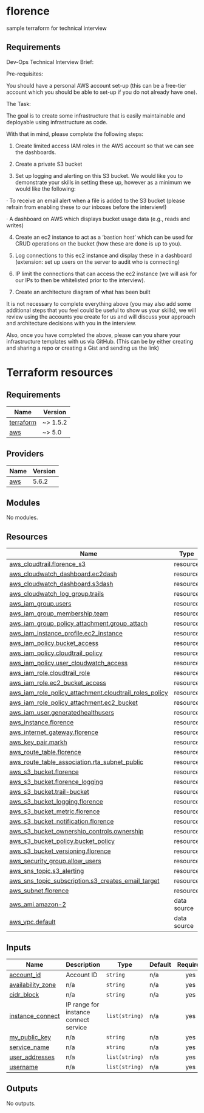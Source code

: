 # florence
sample terraform for technical interview


## Requirements
Dev-Ops Technical Interview Brief:

Pre-requisites:

You should have a personal AWS account set-up (this can be a free-tier account which you should be able to set-up if you do not already have one).

The Task:

The goal is to create some infrastructure that is easily maintainable and deployable using infrastructure as code.

With that in mind, please complete the following steps:

1. Create limited access IAM roles in the AWS account so that we can see the dashboards. 

2. Create a private S3 bucket

3. Set up logging and alerting on this S3 bucket. We would like you to demonstrate your skills in setting these up, however as a minimum we would like the following:

· To receive an email alert when a file is added to the S3 bucket (please refrain from enabling these to our inboxes before the interview!)

· A dashboard on AWS which displays bucket usage data (e.g., reads and writes)

4. Create an ec2 instance to act as a ‘bastion host’ which can be used for CRUD operations on the bucket (how these are done is up to you).

5. Log connections to this ec2 instance and display these in a dashboard (extension: set up users on the server to audit who is connecting)

6. IP limit the connections that can access the ec2 instance (we will ask for our IPs to then be whitelisted prior to the interview).

7. Create an architecture diagram of what has been built

It is not necessary to complete everything above (you may also add some additional steps that you feel could be useful to show us your skills), we will review using the accounts you create for us and will discuss your approach and architecture decisions with you in the interview.

Also, once you have completed the above, please can you share your infrastructure templates with us via GitHub. (This can be by either creating and sharing a repo or creating a Gist and sending us the link)


# Terraform resources

## Requirements

| Name | Version |
|------|---------|
| <a name="requirement_terraform"></a> [terraform](#requirement\_terraform) | ~> 1.5.2 |
| <a name="requirement_aws"></a> [aws](#requirement\_aws) | ~> 5.0 |

## Providers

| Name | Version |
|------|---------|
| <a name="provider_aws"></a> [aws](#provider\_aws) | 5.6.2 |

## Modules

No modules.

## Resources

| Name | Type |
|------|------|
| [aws_cloudtrail.florence_s3](https://registry.terraform.io/providers/hashicorp/aws/latest/docs/resources/cloudtrail) | resource |
| [aws_cloudwatch_dashboard.ec2dash](https://registry.terraform.io/providers/hashicorp/aws/latest/docs/resources/cloudwatch_dashboard) | resource |
| [aws_cloudwatch_dashboard.s3dash](https://registry.terraform.io/providers/hashicorp/aws/latest/docs/resources/cloudwatch_dashboard) | resource |
| [aws_cloudwatch_log_group.trails](https://registry.terraform.io/providers/hashicorp/aws/latest/docs/resources/cloudwatch_log_group) | resource |
| [aws_iam_group.users](https://registry.terraform.io/providers/hashicorp/aws/latest/docs/resources/iam_group) | resource |
| [aws_iam_group_membership.team](https://registry.terraform.io/providers/hashicorp/aws/latest/docs/resources/iam_group_membership) | resource |
| [aws_iam_group_policy_attachment.group_attach](https://registry.terraform.io/providers/hashicorp/aws/latest/docs/resources/iam_group_policy_attachment) | resource |
| [aws_iam_instance_profile.ec2_instance](https://registry.terraform.io/providers/hashicorp/aws/latest/docs/resources/iam_instance_profile) | resource |
| [aws_iam_policy.bucket_access](https://registry.terraform.io/providers/hashicorp/aws/latest/docs/resources/iam_policy) | resource |
| [aws_iam_policy.cloudtrail_policy](https://registry.terraform.io/providers/hashicorp/aws/latest/docs/resources/iam_policy) | resource |
| [aws_iam_policy.user_cloudwatch_access](https://registry.terraform.io/providers/hashicorp/aws/latest/docs/resources/iam_policy) | resource |
| [aws_iam_role.cloudtrail_role](https://registry.terraform.io/providers/hashicorp/aws/latest/docs/resources/iam_role) | resource |
| [aws_iam_role.ec2_bucket_access](https://registry.terraform.io/providers/hashicorp/aws/latest/docs/resources/iam_role) | resource |
| [aws_iam_role_policy_attachment.cloudtrail_roles_policy](https://registry.terraform.io/providers/hashicorp/aws/latest/docs/resources/iam_role_policy_attachment) | resource |
| [aws_iam_role_policy_attachment.ec2_bucket](https://registry.terraform.io/providers/hashicorp/aws/latest/docs/resources/iam_role_policy_attachment) | resource |
| [aws_iam_user.generatedhealthusers](https://registry.terraform.io/providers/hashicorp/aws/latest/docs/resources/iam_user) | resource |
| [aws_instance.florence](https://registry.terraform.io/providers/hashicorp/aws/latest/docs/resources/instance) | resource |
| [aws_internet_gateway.florence](https://registry.terraform.io/providers/hashicorp/aws/latest/docs/resources/internet_gateway) | resource |
| [aws_key_pair.markh](https://registry.terraform.io/providers/hashicorp/aws/latest/docs/resources/key_pair) | resource |
| [aws_route_table.florence](https://registry.terraform.io/providers/hashicorp/aws/latest/docs/resources/route_table) | resource |
| [aws_route_table_association.rta_subnet_public](https://registry.terraform.io/providers/hashicorp/aws/latest/docs/resources/route_table_association) | resource |
| [aws_s3_bucket.florence](https://registry.terraform.io/providers/hashicorp/aws/latest/docs/resources/s3_bucket) | resource |
| [aws_s3_bucket.florence_logging](https://registry.terraform.io/providers/hashicorp/aws/latest/docs/resources/s3_bucket) | resource |
| [aws_s3_bucket.trail-bucket](https://registry.terraform.io/providers/hashicorp/aws/latest/docs/resources/s3_bucket) | resource |
| [aws_s3_bucket_logging.florence](https://registry.terraform.io/providers/hashicorp/aws/latest/docs/resources/s3_bucket_logging) | resource |
| [aws_s3_bucket_metric.florence](https://registry.terraform.io/providers/hashicorp/aws/latest/docs/resources/s3_bucket_metric) | resource |
| [aws_s3_bucket_notification.florence](https://registry.terraform.io/providers/hashicorp/aws/latest/docs/resources/s3_bucket_notification) | resource |
| [aws_s3_bucket_ownership_controls.ownership](https://registry.terraform.io/providers/hashicorp/aws/latest/docs/resources/s3_bucket_ownership_controls) | resource |
| [aws_s3_bucket_policy.bucket_policy](https://registry.terraform.io/providers/hashicorp/aws/latest/docs/resources/s3_bucket_policy) | resource |
| [aws_s3_bucket_versioning.florence](https://registry.terraform.io/providers/hashicorp/aws/latest/docs/resources/s3_bucket_versioning) | resource |
| [aws_security_group.allow_users](https://registry.terraform.io/providers/hashicorp/aws/latest/docs/resources/security_group) | resource |
| [aws_sns_topic.s3_alerting](https://registry.terraform.io/providers/hashicorp/aws/latest/docs/resources/sns_topic) | resource |
| [aws_sns_topic_subscription.s3_creates_email_target](https://registry.terraform.io/providers/hashicorp/aws/latest/docs/resources/sns_topic_subscription) | resource |
| [aws_subnet.florence](https://registry.terraform.io/providers/hashicorp/aws/latest/docs/resources/subnet) | resource |
| [aws_ami.amazon-2](https://registry.terraform.io/providers/hashicorp/aws/latest/docs/data-sources/ami) | data source |
| [aws_vpc.default](https://registry.terraform.io/providers/hashicorp/aws/latest/docs/data-sources/vpc) | data source |

## Inputs

| Name | Description | Type | Default | Required |
|------|-------------|------|---------|:--------:|
| <a name="input_account_id"></a> [account\_id](#input\_account\_id) | Account ID | `string` | n/a | yes |
| <a name="input_availability_zone"></a> [availability\_zone](#input\_availability\_zone) | n/a | `string` | n/a | yes |
| <a name="input_cidr_block"></a> [cidr\_block](#input\_cidr\_block) | n/a | `string` | n/a | yes |
| <a name="input_instance_connect"></a> [instance\_connect](#input\_instance\_connect) | IP range for instance connect service | `list(string)` | n/a | yes |
| <a name="input_my_public_key"></a> [my\_public\_key](#input\_my\_public\_key) | n/a | `string` | n/a | yes |
| <a name="input_service_name"></a> [service\_name](#input\_service\_name) | n/a | `string` | n/a | yes |
| <a name="input_user_addresses"></a> [user\_addresses](#input\_user\_addresses) | n/a | `list(string)` | n/a | yes |
| <a name="input_username"></a> [username](#input\_username) | n/a | `list(string)` | n/a | yes |

## Outputs

No outputs.